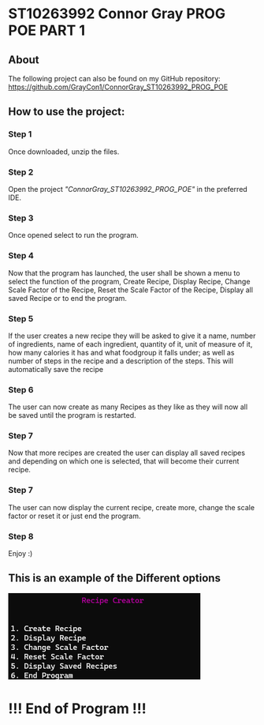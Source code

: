 # ST10263992 Connor Gray PROG POE PART 1

## About
The following project can also be found on my GitHub repository: https://github.com/GrayCon1/ConnorGray_ST10263992_PROG_POE

## How to use the project:
### Step 1
Once downloaded, unzip the files.

### Step 2
Open the project _"ConnorGray_ST10263992_PROG_POE"_ in the preferred IDE.

### Step 3
Once opened select to run the program. 

### Step 4 
Now that the program has launched, the user shall be shown a menu to select the function of the program, Create Recipe, Display Recipe, Change Scale Factor of the Recipe, Reset the Scale Factor of the Recipe, Display all saved Recipe or to end the program.

### Step 5
If the user creates a new recipe they will be asked to give it a name, number of ingredients, name of each ingredient, quantity of it, unit of measure of it, how many calories it has and what foodgroup it falls under; as well as number of steps in the recipe and a description of the steps. This will automatically save the recipe

### Step 6
The user can now create as many Recipes as they like as they will now all be saved until the program is restarted.

### Step 7
Now that more recipes are created the user can display all saved recipes and depending on which one is selected, that will become their current recipe.

### Step 7
The user can now display the current recipe, create more, change the scale factor or reset it or just end the program.

### Step 8
Enjoy :)

## This is an example of the Different options
<img src="/Images/RecipeCreator.png" alt="Recipe Creator.png"/>

# !!! End of Program !!!
